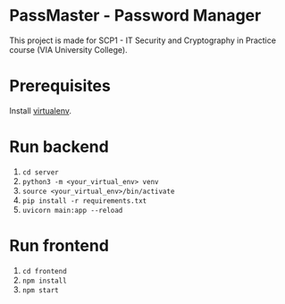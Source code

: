 # PassMaster - Password Manager
This project is made for SCP1 - IT Security and Cryptography in Practice course (VIA University College).

# Prerequisites 
Install [virtualenv](https://virtualenv.pypa.io/en/latest/installation.html).

# Run backend
1. `cd server`
3. `python3 -m <your_virtual_env> venv`
4. `source <your_virtual_env>/bin/activate`
5. `pip install -r requirements.txt`
6. `uvicorn main:app --reload`

# Run frontend
1. `cd frontend`
2. `npm install`
3. `npm start`